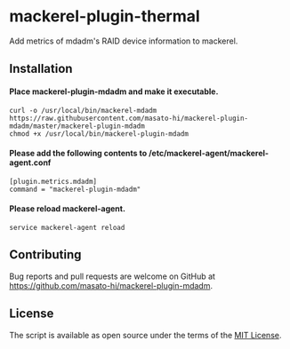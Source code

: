 # mackerel-plugin-thermal
Add metrics of mdadm's RAID device information to mackerel.

## Installation
#### Place mackerel-plugin-mdadm and make it executable.
```
curl -o /usr/local/bin/mackerel-mdadm https://raw.githubusercontent.com/masato-hi/mackerel-plugin-mdadm/master/mackerel-plugin-mdadm
chmod +x /usr/local/bin/mackerel-plugin-mdadm
```

#### Please add the following contents to /etc/mackerel-agent/mackerel-agent.conf
```
[plugin.metrics.mdadm]
command = "mackerel-plugin-mdadm"
```

#### Please reload mackerel-agent.
```
service mackerel-agent reload
```


## Contributing

Bug reports and pull requests are welcome on GitHub at https://github.com/masato-hi/mackerel-plugin-mdadm.


## License

The script is available as open source under the terms of the [MIT License](http://opensource.org/licenses/MIT).

